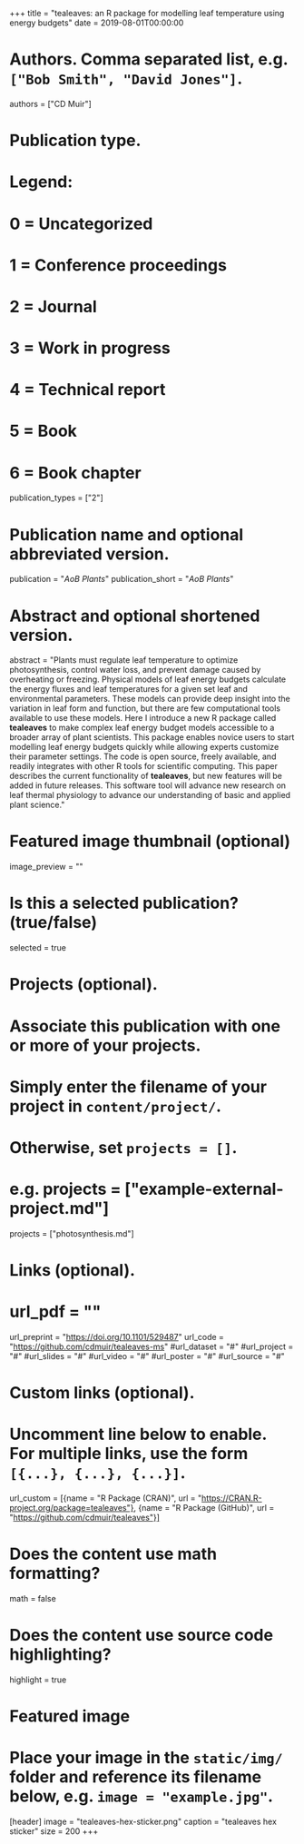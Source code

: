 +++
title = "tealeaves: an R package for modelling leaf temperature using energy budgets"
date = 2019-08-01T00:00:00

# Authors. Comma separated list, e.g. `["Bob Smith", "David Jones"]`.
authors = ["CD Muir"]

# Publication type.
# Legend:
# 0 = Uncategorized
# 1 = Conference proceedings
# 2 = Journal
# 3 = Work in progress
# 4 = Technical report
# 5 = Book
# 6 = Book chapter
publication_types = ["2"]

# Publication name and optional abbreviated version.
publication = "*AoB Plants*"
publication_short = "*AoB Plants*"

# Abstract and optional shortened version.
abstract = "Plants must regulate leaf temperature to optimize photosynthesis, control water loss, and prevent damage caused by overheating or freezing. Physical models of leaf energy budgets calculate the energy fluxes and leaf temperatures for a given set leaf and environmental parameters. These models can provide deep insight into the variation in leaf form and function, but there are few computational tools available to use these models. Here I introduce a new R package called **tealeaves** to make complex leaf energy budget models accessible to a broader array of plant scientists. This package enables novice users to start modelling leaf energy budgets quickly while allowing experts customize their parameter settings. The code is open source, freely available, and readily integrates with other R tools for scientific computing. This paper describes the current functionality of **tealeaves**, but new features will be added in future releases. This software tool will advance new research on leaf thermal physiology to advance our understanding of basic and applied plant science."

# Featured image thumbnail (optional)
image_preview = ""

# Is this a selected publication? (true/false)
selected = true

# Projects (optional).
#   Associate this publication with one or more of your projects.
#   Simply enter the filename of your project in `content/project/`.
#   Otherwise, set `projects = []`.
#   e.g. projects = ["example-external-project.md"]
projects = ["photosynthesis.md"]

# Links (optional).
# url_pdf = ""
url_preprint = "https://doi.org/10.1101/529487"
url_code = "https://github.com/cdmuir/tealeaves-ms"
#url_dataset = "#"
#url_project = "#"
#url_slides = "#"
#url_video = "#"
#url_poster = "#"
#url_source = "#"

# Custom links (optional).
#   Uncomment line below to enable. For multiple links, use the form `[{...}, {...}, {...}]`.
url_custom = [{name = "R Package (CRAN)", url = "https://CRAN.R-project.org/package=tealeaves"}, {name = "R Package (GitHub)", url = "https://github.com/cdmuir/tealeaves"}]

# Does the content use math formatting?
math = false

# Does the content use source code highlighting?
highlight = true

# Featured image
# Place your image in the `static/img/` folder and reference its filename below, e.g. `image = "example.jpg"`.
[header]
image = "tealeaves-hex-sticker.png"
caption = "tealeaves hex sticker"
size = 200
+++

